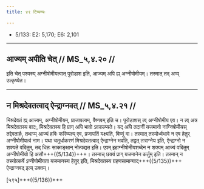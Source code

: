 ```yaml
---
title: ४९ टिप्पण्यः

---
```

- 5/133: E2: 5,170; E6: 2,101

____________________________________________


## आज्यम् अपीति चेत् // MS_५,४.२० //

इति चेत् पश्यस्य् अग्नीषोमीयत्वात् पुरोडाश इति, आज्यम् अपि ह्य् अग्नीषोमीयम्। तस्मात् तद् अप्य् उत्कृष्येत।


____________________________________________


## न मिश्रदेवतत्वाद् ऐन्द्राग्नवत् // MS_५,४.२१ //

मिश्रदेवतं ह्य् आज्यम्, अग्नीषोमीयम्, प्राजापत्यम्, वैष्णवम् इति च। पुरोडाशस् त्व् अग्नीषोमीय एव। न त्व् अत्र मिश्रदेवतस्य वादः, मिश्रदेवतस्य हि प्राग् अपि भावो ऽवकल्प्यते। यद् अपि तदानीं यजमानो नाग्निषोमीयस् तद्देवतार्हः, तथाप्य् आज्यं हविः करिष्यत्य् एव, प्रजापतिं यक्ष्यति, विष्णुं वा। तस्मात् तस्योर्ध्वभावे न एष हेतुर् अग्नीषोमीयत्वं नाम। यथा चतुर्धाकरणं मिश्रदेवतत्वाद् ऐन्द्राग्नेन भवति, तद्वत् तत्राग्नेय इति, ऐन्द्राग्नो न शक्यते वदितुम्, तद् धितः साकाङ्क्षान् नोत्पद्यत इति। एवम् इहाग्नीषोमीयशब्देन न शक्यम् आज्यं वदितुम् अग्नीषोमीयो हि असौ+++({5/134})+++। तस्माच् छक्यं प्राग् यजमानेन कर्तुम् इति। तस्मान् न तस्योत्कर्षे ऽग्नीषोमीयता यजमानस्य हेतुर् इति, मिश्रदेवतस्य ग्रहणसामान्याद्+++({5/135})+++ ऐन्द्राग्नवद् इत्य् उक्तम्।

[५९५]+++({5/136})+++
